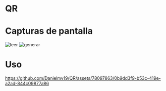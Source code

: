 # QR

# Capturas de pantalla
![leer](https://github.com/Danielmv19/QR/assets/78097863/efccadcb-34fa-4a64-ac8d-81bd17876af5)
![generar](https://github.com/Danielmv19/QR/assets/78097863/b6a5149c-0bba-4219-a806-576d8e1c2fed)

# Uso
https://github.com/Danielmv19/QR/assets/78097863/0b9dd3f9-b53c-419e-a2ad-844c09877a86

